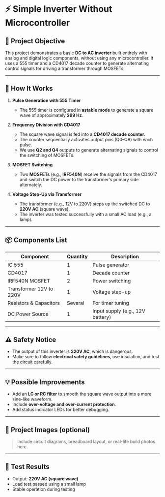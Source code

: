 # ⚡ Simple Inverter Without Microcontroller

## 🎯 Project Objective
This project demonstrates a basic **DC to AC inverter** built entirely with analog and digital logic components, without using any microcontroller. It uses a 555 timer and a CD4017 decade counter to generate alternating control signals for driving a transformer through MOSFETs.

---

## 🧠 How It Works

1. **Pulse Generation with 555 Timer**
   - The 555 timer is configured in **astable mode** to generate a square wave of approximately **299 Hz**.

2. **Frequency Division with CD4017**
   - The square wave signal is fed into a **CD4017 decade counter**.
   - The counter sequentially activates output pins (Q0–Q9) with each pulse.
   - We use **Q2 and Q4** outputs to generate alternating signals to control the switching of MOSFETs.

3. **MOSFET Switching**
   - Two **MOSFETs** (e.g., **IRF540N**) receive the signals from the CD4017 and switch the DC power to the transformer's primary side alternately.

4. **Voltage Step-Up via Transformer**
   - The transformer (e.g., 12V to 220V) steps up the switched DC to **220V AC** (square wave).
   - The inverter was tested successfully with a small AC load (e.g., a lamp).

---

## 📦 Components List
| Component | Quantity | Description |
|----------|----------|-------------|
| IC 555 | 1 | Pulse generator |
| CD4017 | 1 | Decade counter |
| IRF540N MOSFET | 2 | Power switching |
| Transformer 12V to 220V | 1 | Voltage step-up |
| Resistors & Capacitors | Several | For timer tuning |
| DC Power Source | 1 | Input supply (e.g., 12V battery) |

---

## ⚠️ Safety Notice
- The output of this inverter is **220V AC**, which is dangerous.
- Make sure to follow **electrical safety guidelines**, use insulation, and test the circuit carefully.

---

## 💡 Possible Improvements
- Add an **LC or RC filter** to smooth the square wave output into a more sine-like waveform.
- Include **over-voltage and over-current protection**.
- Add status indicator LEDs for better debugging.

---

## 📸 Project Images (optional)
> Include circuit diagrams, breadboard layout, or real-life build photos here.

---

## 🧪 Test Results
- Output: **220V AC (square wave)**
- Load test passed using a small lamp
- Stable operation during testing